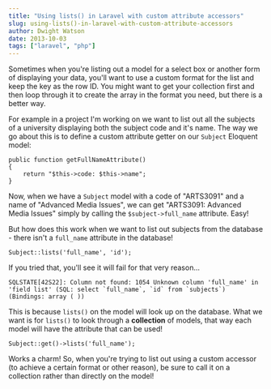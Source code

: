 ```yaml
---
title: "Using lists() in Laravel with custom attribute accessors"
slug: using-lists()-in-laravel-with-custom-attribute-accessors
author: Dwight Watson
date: 2013-10-03
tags: ["laravel", "php"]
---
```


Sometimes when you're listing out a model for a select box or another form of displaying your data, you'll want to use a custom format for the list and keep the key as the row ID. You might want to get your collection first and then loop through it to create the array in the format you need, but there is a better way.

For example in a project I'm working on we want to list out all the subjects of a university displaying both the subject code and it's name. The way we go about this is to define a custom attribute getter on our `Subject` Eloquent model:

    public function getFullNameAttribute()
    {
        return "$this->code: $this->name";
    }

Now, when we have a `Subject` model with a code of "ARTS3091" and a name of "Advanced Media Issues", we can get "ARTS3091: Advanced Media Issues" simply by calling the `$subject->full_name` attribute. Easy!

But how does this work when we want to list out subjects from the database - there isn't a `full_name` attribute in the database!

    Subject::lists('full_name', 'id');

If you tried that, you'll see it will fail for that very reason...

    SQLSTATE[42S22]: Column not found: 1054 Unknown column 'full_name' in 'field list' (SQL: select `full_name`, `id` from `subjects`) (Bindings: array ( ))

This is because `lists()` on the model will look up on the database. What we want is for `lists()` to look through a **collection** of models, that way each model will have the attribute that can be used!

    Subject::get()->lists('full_name');

Works a charm! So, when you're trying to list out using a custom accessor (to achieve a certain format or other reason), be sure to call it on a collection rather than directly on the model!
